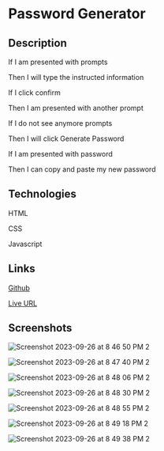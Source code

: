 # Password Generator

## Description 

 If I am presented with prompts
 
 Then I will type the instructed information 
 
 If I click confirm 
 
 Then I am presented with another prompt
 
 If I do not see anymore prompts 
 
 Then I will click Generate Password 
 
 If I am presented with password
 
 Then I can copy and paste my new password 

## Technologies 

HTML

CSS 

Javascript 

## Links 
[Github](https://github.com/RhettRoseman/supreme-doodle)

[Live URL](https://rhettroseman.github.io/supreme-doodle/)

## Screenshots
![Screenshot 2023-09-26 at 8 46 50 PM 2](https://github.com/RhettRoseman/supreme-doodle/assets/140462841/a897a742-290d-4cfa-a26b-8441117637f4)

![Screenshot 2023-09-26 at 8 47 40 PM 2](https://github.com/RhettRoseman/supreme-doodle/assets/140462841/fb0e5ead-a39c-45ea-86e6-18554b5a0d1d)

![Screenshot 2023-09-26 at 8 48 06 PM 2](https://github.com/RhettRoseman/supreme-doodle/assets/140462841/ee766602-b616-4909-b6b5-d6ab405b8b83)

![Screenshot 2023-09-26 at 8 48 30 PM 2](https://github.com/RhettRoseman/supreme-doodle/assets/140462841/d8644f8f-88d1-48da-9951-ef990726a0e1)

![Screenshot 2023-09-26 at 8 48 55 PM 2](https://github.com/RhettRoseman/supreme-doodle/assets/140462841/150facac-a658-414b-968e-215a39806240)

![Screenshot 2023-09-26 at 8 49 18 PM 2](https://github.com/RhettRoseman/supreme-doodle/assets/140462841/b3547cf9-0b17-4fd5-a35c-600e4723b2b3)

![Screenshot 2023-09-26 at 8 49 38 PM 2](https://github.com/RhettRoseman/supreme-doodle/assets/140462841/68e184fa-76c8-4e2f-987c-af8d8423232c)
